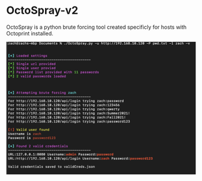 # OctoSpray-v2
OctoSpray is a python brute forcing tool created specificly for hosts with Octoprint installed.

![alt text](https://github.com/zcrosman/OctoSpray-v2/blob/7b9ece5f86f436cd28d4998c0dfebf041ba6a4fc/Example%20usage.png)

